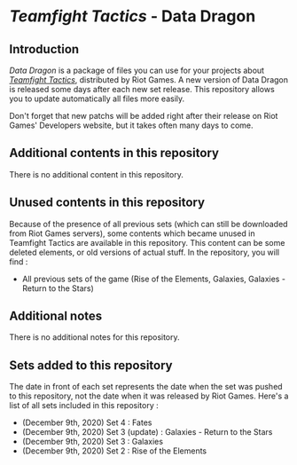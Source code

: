 # _Teamfight Tactics_ - Data Dragon

## Introduction
_Data Dragon_ is a package of files you can use for your projects about [_Teamfight Tactics_](https://teamfighttactics.leagueoflegends.com), distributed by Riot Games. A new version of Data Dragon is released some days after each new set release. This repository allows you to update automatically all files more easily.

Don't forget that new patchs will be added right after their release on Riot Games' Developers website, but it takes often many days to come. 

## Additional contents in this repository
There is no additional content in this repository.

## Unused contents in this repository
Because of the presence of all previous sets (which can still be downloaded from Riot Games servers), some contents which became unused in Teamfight Tactics are available in this repository. This content can be some deleted elements, or old versions of actual stuff. In the repository, you will find :

- All previous sets of the game (Rise of the Elements, Galaxies, Galaxies - Return to the Stars)

## Additional notes
There is no additional notes for this repository.

## Sets added to this repository
The date in front of each set represents the date when the set was pushed to this repository, not the date when it was released by Riot Games. Here's a list of all sets included in this repository :

- (December 9th, 2020) Set 4 : Fates
- (December 9th, 2020) Set 3 (update) : Galaxies - Return to the Stars
- (December 9th, 2020) Set 3 : Galaxies
- (December 9th, 2020) Set 2 : Rise of the Elements